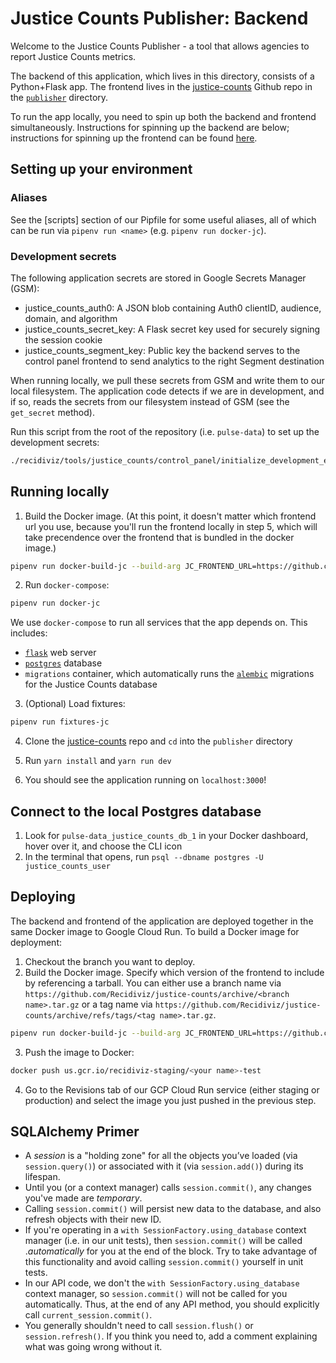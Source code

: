 # Justice Counts Publisher: Backend

Welcome to the Justice Counts Publisher - a tool that allows agencies to report Justice Counts metrics.

The backend of this application, which lives in this directory, consists of a Python+Flask app. The frontend lives in the [justice-counts](https://github.com/Recidiviz/justice-counts) Github repo in the [`publisher`](https://github.com/Recidiviz/justice-counts/tree/main/publisher) directory.

To run the app locally, you need to spin up both the backend and frontend simultaneously. Instructions for spinning up the backend are below; instructions for spinning up the frontend can be found [here](https://github.com/Recidiviz/justice-counts/tree/main/publisher).

## Setting up your environment

### Aliases

See the [scripts] section of our Pipfile for some useful aliases, all of which can be run via `pipenv run <name>` (e.g. `pipenv run docker-jc`).

### Development secrets

The following application secrets are stored in Google Secrets Manager (GSM):

- justice_counts_auth0: A JSON blob containing Auth0 clientID, audience, domain, and algorithm
- justice_counts_secret_key: A Flask secret key used for securely signing the session cookie
- justice_counts_segment_key: Public key the backend serves to the control panel frontend to send analytics to the right Segment destination

When running locally, we pull these secrets from GSM and write them to our local filesystem. The application code detects if we are in development, and if so, reads the secrets from our filesystem instead of GSM (see the `get_secret` method).

Run this script from the root of the repository (i.e. `pulse-data`) to set up the development secrets:

```bash
./recidiviz/tools/justice_counts/control_panel/initialize_development_environment.sh
```

## Running locally

1. Build the Docker image. (At this point, it doesn't matter which frontend url you use, because you'll run the frontend locally in step 5, which will take precendence over the frontend that is bundled in the docker image.)

```bash
pipenv run docker-build-jc --build-arg JC_FRONTEND_URL=https://github.com/Recidiviz/justice-counts/archive/main.tar.gz
```

2. Run `docker-compose`:

```bash
pipenv run docker-jc
```

We use `docker-compose` to run all services that the app depends on. This includes:

- [`flask`](https://flask.palletsprojects.com/en/1.1.x/) web server
- [`postgres`](https://www.postgresql.org/) database
- `migrations` container, which automatically runs the [`alembic`](https://alembic.sqlalchemy.org/) migrations for the Justice Counts database

3. (Optional) Load fixtures:

```bash
pipenv run fixtures-jc
```

4. Clone the [justice-counts](https://github.com/Recidiviz/justice-counts) repo and `cd` into the `publisher` directory

5. Run `yarn install` and `yarn run dev`

6. You should see the application running on `localhost:3000`!

## Connect to the local Postgres database

1. Look for `pulse-data_justice_counts_db_1` in your Docker dashboard, hover over it, and choose the CLI icon
2. In the terminal that opens, run `psql --dbname postgres -U justice_counts_user`

## Deploying

The backend and frontend of the application are deployed together in the same Docker image to Google Cloud Run. To build a Docker image for deployment:

1. Checkout the branch you want to deploy.
2. Build the Docker image. Specify which version of the frontend to include by referencing a tarball. You can either use a branch name via `https://github.com/Recidiviz/justice-counts/archive/<branch name>.tar.gz` or a tag name via `https://github.com/Recidiviz/justice-counts/archive/refs/tags/<tag name>.tar.gz`.

```bash
pipenv run docker-build-jc --build-arg JC_FRONTEND_URL=https://github.com/Recidiviz/justice-counts/archive/main.tar.gz
```

3. Push the image to Docker:

```bash
docker push us.gcr.io/recidiviz-staging/<your name>-test
```

4. Go to the Revisions tab of our GCP Cloud Run service (either staging or production) and select the image you just pushed in the previous step.

## SQLAlchemy Primer

- A _session_ is a "holding zone" for all the objects you’ve loaded (via `session.query()`) or associated with it (via `session.add()`) during its lifespan.
- Until you (or a context manager) calls `session.commit()`, any changes you've made are _temporary_.
- Calling `session.commit()` will persist new data to the database, and also refresh objects with their new ID.
- If you're operating in a `with SessionFactory.using_database` context manager (i.e. in our unit tests), then `session.commit()` will be called ._automatically_ for you at the end of the block. Try to take advantage of this functionality and avoid calling `session.commit()` yourself in unit tests.
- In our API code, we don't the `with SessionFactory.using_database` context manager, so `session.commit()` will not be called for you automatically. Thus, at the end of any API method, you should explicitly call `current_session.commit()`.
- You generally shouldn't need to call `session.flush()` or `session.refresh()`. If you think you need to, add a comment explaining what was going wrong without it.
